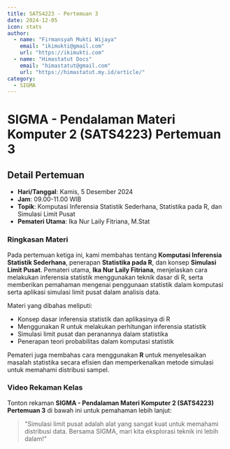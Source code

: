 ```yaml
--- 
title: SATS4223 - Pertemuan 3
date: 2024-12-05
icon: stats
author:
  - name: "Firmansyah Mukti Wijaya"
    email: "ikimukti@gmail.com"
    url: "https://ikimukti.com"
  - name: "Himastatut Docs"
    email: "himastatut@gmail.com"
    url: "https://himastatut.my.id/article/"
category:
  - SIGMA
--- 
```


# SIGMA - Pendalaman Materi Komputer 2 (SATS4223) Pertemuan 3

## Detail Pertemuan

- **Hari/Tanggal**: Kamis, 5 Desember 2024
- **Jam**: 09.00-11.00 WIB
- **Topik**: Komputasi Inferensia Statistik Sederhana, Statistika pada R, dan Simulasi Limit Pusat
- **Pemateri Utama**: Ika Nur Laily Fitriana, M.Stat

### Ringkasan Materi
Pada pertemuan ketiga ini, kami membahas tentang **Komputasi Inferensia Statistik Sederhana**, penerapan **Statistika pada R**, dan konsep **Simulasi Limit Pusat**. Pemateri utama, **Ika Nur Laily Fitriana**, menjelaskan cara melakukan inferensia statistik menggunakan teknik dasar di R, serta memberikan pemahaman mengenai penggunaan statistik dalam komputasi serta aplikasi simulasi limit pusat dalam analisis data.

Materi yang dibahas meliputi:
- Konsep dasar inferensia statistik dan aplikasinya di R
- Menggunakan R untuk melakukan perhitungan inferensia statistik
- Simulasi limit pusat dan peranannya dalam statistika
- Penerapan teori probabilitas dalam komputasi statistik

Pemateri juga membahas cara menggunakan **R** untuk menyelesaikan masalah statistika secara efisien dan memperkenalkan metode simulasi untuk memahami distribusi sampel.

### Video Rekaman Kelas
Tonton rekaman **SIGMA - Pendalaman Materi Komputer 2 (SATS4223) Pertemuan 3** di bawah ini untuk pemahaman lebih lanjut:

<VidStack
  src="https://www.youtube.com/watch?v=aRME1gs2WIE"
  title="SIGMA - Pendalaman Materi Komputer 2 (SATS4223) Pertemuan 3"
/>

> "Simulasi limit pusat adalah alat yang sangat kuat untuk memahami distribusi data. Bersama SIGMA, mari kita eksplorasi teknik ini lebih dalam!"
